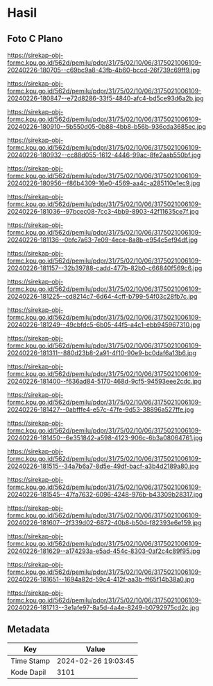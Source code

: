 # Hasil

## Foto C Plano

https://sirekap-obj-formc.kpu.go.id/562d/pemilu/pdpr/31/75/02/10/06/3175021006109-20240226-180705--c69bc9a8-43fb-4b60-bccd-26f739c69ff9.jpg

https://sirekap-obj-formc.kpu.go.id/562d/pemilu/pdpr/31/75/02/10/06/3175021006109-20240226-180847--e72d8286-33f5-4840-afc4-bd5ce93d6a2b.jpg

https://sirekap-obj-formc.kpu.go.id/562d/pemilu/pdpr/31/75/02/10/06/3175021006109-20240226-180910--5b550d05-0b88-4bb8-b56b-936cda3685ec.jpg

https://sirekap-obj-formc.kpu.go.id/562d/pemilu/pdpr/31/75/02/10/06/3175021006109-20240226-180932--cc88d055-1612-4446-99ac-8fe2aab550bf.jpg

https://sirekap-obj-formc.kpu.go.id/562d/pemilu/pdpr/31/75/02/10/06/3175021006109-20240226-180956--f86b4309-16e0-4569-aa4c-a285110e1ec9.jpg

https://sirekap-obj-formc.kpu.go.id/562d/pemilu/pdpr/31/75/02/10/06/3175021006109-20240226-181036--97bcec08-7cc3-4bb9-8903-42f11635ce7f.jpg

https://sirekap-obj-formc.kpu.go.id/562d/pemilu/pdpr/31/75/02/10/06/3175021006109-20240226-181136--0bfc7a63-7e09-4ece-8a8b-e954c5ef94df.jpg

https://sirekap-obj-formc.kpu.go.id/562d/pemilu/pdpr/31/75/02/10/06/3175021006109-20240226-181157--32b39788-cadd-477b-82b0-c66840f569c6.jpg

https://sirekap-obj-formc.kpu.go.id/562d/pemilu/pdpr/31/75/02/10/06/3175021006109-20240226-181225--cd8214c7-6d64-4cff-b799-54f03c28fb7c.jpg

https://sirekap-obj-formc.kpu.go.id/562d/pemilu/pdpr/31/75/02/10/06/3175021006109-20240226-181249--49cbfdc5-6b05-44f5-a4c1-ebb945967310.jpg

https://sirekap-obj-formc.kpu.go.id/562d/pemilu/pdpr/31/75/02/10/06/3175021006109-20240226-181311--880d23b8-2a91-4f10-90e9-bc0daf6a13b6.jpg

https://sirekap-obj-formc.kpu.go.id/562d/pemilu/pdpr/31/75/02/10/06/3175021006109-20240226-181400--f636ad84-5170-468d-9cf5-94593eee2cdc.jpg

https://sirekap-obj-formc.kpu.go.id/562d/pemilu/pdpr/31/75/02/10/06/3175021006109-20240226-181427--0abfffe4-e57c-47fe-9d53-38896a527ffe.jpg

https://sirekap-obj-formc.kpu.go.id/562d/pemilu/pdpr/31/75/02/10/06/3175021006109-20240226-181450--6e351842-a598-4123-906c-6b3a08064761.jpg

https://sirekap-obj-formc.kpu.go.id/562d/pemilu/pdpr/31/75/02/10/06/3175021006109-20240226-181515--34a7b6a7-8d5e-49df-bacf-a3b4d2189a80.jpg

https://sirekap-obj-formc.kpu.go.id/562d/pemilu/pdpr/31/75/02/10/06/3175021006109-20240226-181545--47fa7632-6096-4248-976b-b43309b28317.jpg

https://sirekap-obj-formc.kpu.go.id/562d/pemilu/pdpr/31/75/02/10/06/3175021006109-20240226-181607--2f339d02-6872-40b8-b50d-f82393e6e159.jpg

https://sirekap-obj-formc.kpu.go.id/562d/pemilu/pdpr/31/75/02/10/06/3175021006109-20240226-181629--a174293a-e5ad-454c-8303-0af2c4c89f95.jpg

https://sirekap-obj-formc.kpu.go.id/562d/pemilu/pdpr/31/75/02/10/06/3175021006109-20240226-181651--1694a82d-59c4-412f-aa3b-ff65f14b38a0.jpg

https://sirekap-obj-formc.kpu.go.id/562d/pemilu/pdpr/31/75/02/10/06/3175021006109-20240226-181713--3e1afe97-8a5d-4a4e-8249-b0792975cd2c.jpg


## Metadata

| Key        | Value               |
| ---------- | ------------------- |
| Time Stamp | 2024-02-26 19:03:45 |
| Kode Dapil | 3101                |



